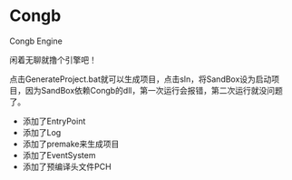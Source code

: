 # Congb
Congb Engine

闲着无聊就撸个引擎吧！

点击GenerateProject.bat就可以生成项目，点击sln，将SandBox设为启动项目，因为SandBox依赖Congb的dll，第一次运行会报错，第二次运行就没问题了。

- 添加了EntryPoint
- 添加了Log
- 添加了premake来生成项目
- 添加了EventSystem
- 添加了预编译头文件PCH
